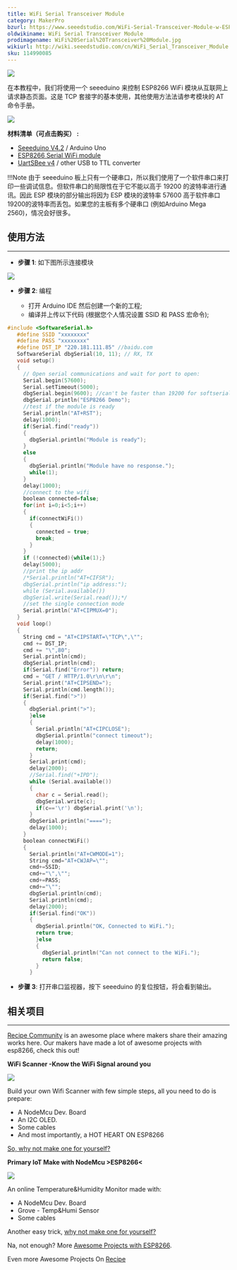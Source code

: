```yaml
---
title: WiFi Serial Transceiver Module
category: MakerPro
bzurl: https://www.seeedstudio.com/WiFi-Serial-Transceiver-Module-w-ESP8266-p-1994.html
oldwikiname: WiFi Serial Transceiver Module
prodimagename: WiFi%20Serial%20Transceiver%20Module.jpg
wikiurl: http://wiki.seeedstudio.com/cn/WiFi_Serial_Transceiver_Module
sku: 114990085
---
```

![](https://github.com/SeeedDocument/WiFi_Serial_Transceiver_Module/raw/master/img/WiFi%20Serial%20Transceiver%20Module.jpg)

在本教程中，我们将使用一个 seeeduino 来控制 ESP8266 WiFi 模块从互联网上请求静态页面。这是 TCP 套接字的基本使用，其他使用方法法请参考模块的 AT 命令手册。

[![](https://github.com/SeeedDocument/wiki_chinese/raw/master/docs/images/click_to_buy.PNG)](https://item.taobao.com/item.htm?spm=a1z10.3-c.w4002-11172317909.9.4995b257N5JMgz&id=535356986264)

**材料清单（可点击购买） :**

- [Seeeduino V4.2](https://item.taobao.com/item.htm?spm=a1z10.3-c.w4002-11172317909.9.21a57a901Lb0a6&id=45721222112) / Arduino Uno
- [ESP8266 Serial WiFi module](https://item.taobao.com/item.htm?spm=a1z10.3-c.w4002-11172317909.9.4995b257N5JMgz&id=535356986264)
- [UartSBee v4](https://item.taobao.com/item.htm?spm=a1z10.3-c.w4002-11172317909.10.617dc90bsvOpdF&id=520629042670) / other USB to TTL converter

!!!Note
    由于 seeeduino 板上只有一个硬串口，所以我们使用了一个软件串口来打印一些调试信息。但软件串口的局限性在于它不能以高于 19200 的波特率进行通讯。因此 ESP 模块的部分输出将因为 ESP 模块的波特率 57600 高于软件串口19200的波特率而丢包。如果您的主板有多个硬串口 (例如Arduino Mega 2560)，情况会好很多。

## 使用方法
---
- **步骤 1**: 如下图所示连接模块

![](https://github.com/SeeedDocument/WiFi_Serial_Transceiver_Module/raw/master/img/Wifi_connection.jpg)

- **步骤 2**: 编程

   - 打开 Arduino IDE 然后创建一个新的工程;
   - 编译并上传以下代码 (根据您个人情况设置 SSID 和 PASS 宏命令);

```c
#include <SoftwareSerial.h>
   #define SSID "xxxxxxxx"
   #define PASS "xxxxxxxx"
   #define DST_IP "220.181.111.85" //baidu.com
   SoftwareSerial dbgSerial(10, 11); // RX, TX
   void setup()
   {
     // Open serial communications and wait for port to open:
     Serial.begin(57600);
     Serial.setTimeout(5000);
     dbgSerial.begin(9600); //can't be faster than 19200 for softserial
     dbgSerial.println("ESP8266 Demo");
     //test if the module is ready
     Serial.println("AT+RST");
     delay(1000);
     if(Serial.find("ready"))
     {
       dbgSerial.println("Module is ready");
     }
     else
     {
       dbgSerial.println("Module have no response.");
       while(1);
     }
     delay(1000);
     //connect to the wifi
     boolean connected=false;
     for(int i=0;i<5;i++)
     {
       if(connectWiFi())
       {
         connected = true;
         break;
       }
     }
     if (!connected){while(1);}
     delay(5000);
     //print the ip addr
     /*Serial.println("AT+CIFSR");
     dbgSerial.println("ip address:");
     while (Serial.available())
     dbgSerial.write(Serial.read());*/
     //set the single connection mode
     Serial.println("AT+CIPMUX=0");
   }
   void loop()
   {
     String cmd = "AT+CIPSTART=\"TCP\",\"";
     cmd += DST_IP;
     cmd += "\",80";
     Serial.println(cmd);
     dbgSerial.println(cmd);
     if(Serial.find("Error")) return;
     cmd = "GET / HTTP/1.0\r\n\r\n";
     Serial.print("AT+CIPSEND=");
     Serial.println(cmd.length());
     if(Serial.find(">"))
     {
       dbgSerial.print(">");
       }else
       {
         Serial.println("AT+CIPCLOSE");
         dbgSerial.println("connect timeout");
         delay(1000);
         return;
       }
       Serial.print(cmd);
       delay(2000);
       //Serial.find("+IPD");
       while (Serial.available())
       {
         char c = Serial.read();
         dbgSerial.write(c);
         if(c=='\r') dbgSerial.print('\n');
       }
       dbgSerial.println("====");
       delay(1000);
     }
     boolean connectWiFi()
     {
       Serial.println("AT+CWMODE=1");
       String cmd="AT+CWJAP=\"";
       cmd+=SSID;
       cmd+="\",\"";
       cmd+=PASS;
       cmd+="\"";
       dbgSerial.println(cmd);
       Serial.println(cmd);
       delay(2000);
       if(Serial.find("OK"))
       {
         dbgSerial.println("OK, Connected to WiFi.");
         return true;
         }else
         {
           dbgSerial.println("Can not connect to the WiFi.");
           return false;
         }
       }
```

- **步骤 3**: 打开串口监视器，按下 seeeduino 的复位按钮，将会看到输出。

## 相关项目
---
[Recipe Community](http://www.seeedstudio.com/recipe/) is an awesome place where makers share their amazing works here. Our makers have made a lot of awesome projects with esp8266, check this out!

**WiFi Scanner -Know the WiFi Signal around you**

![](https://github.com/SeeedDocument/WiFi_Serial_Transceiver_Module/raw/master/img/Recipe-WiFi_Scanner-Know_the_WiFi_Signal_around_you.jpg)

Build your own Wifi Scanner with few simple steps, all you need to do is prepare:

- A NodeMcu Dev. Board
- An I2C OLED.
- Some cables
- And most importantly, a HOT HEART ON ESP8266

[So, why not make one for yourself?](http://www.seeed.cc/project_detail.html?id=220)

**Primary IoT Make with NodeMcu >ESP8266<**

![](https://github.com/SeeedDocument/WiFi_Serial_Transceiver_Module/raw/master/img/Recipe-Primary_IoT_Make_with_NodeMcu--ESP8266--.jpg)

An online Temperature&Humidity Monitor made with:

- A NodeMcu Dev. Board
- Grove - Temp&Humi Sensor
- Some cables

Another easy trick, [why not make one for yourself?](http://www.seeed.cc/project_detail.html?id=232)

Na, not enough? More [Awesome Projects with ESP8266](http://www.seeed.cc/discover.html?t=wio).

Even more Awesome Projects On [Recipe](http://www.seeed.cc/projects.html#recipe)
